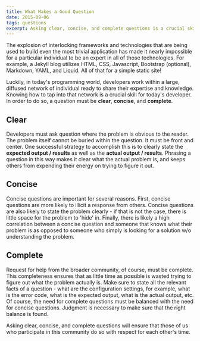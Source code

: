 ```yaml
---
title: What Makes a Good Question
date: 2015-09-06
tags: questions
excerpt: Asking clear, concise, and complete questions is a crucial skill for a developer.
---
```


The explosion of interlocking frameworks and technologies that are being used to
build even the most trivial application has made it nearly impossible for a
particular individual to be an expert in all of those technologies. For example,
a Jekyll blog utilizes HTML, CSS, Javascript, Bootstrap (optional), Markdown,
YAML, and Liquid. All of that for a simple static site!

Luckily, in today's programming world, developers work within a large, diffused
network of individual ready to share their expertise and knowledge. Knowing how
to tap into that network is a crucial skill for today's developer. In order to
do so, a question must be **clear**, **concise**, and **complete**.

## Clear

Developers must ask question where the problem is obvious to the reader. The
problem itself cannot be buried within the question. It must be front and
center. One successful strategy to accomplish this is to clearly state the
**expected output / results** as well as the **actual output / results**.
Phrasing a question in this way makes it clear what the actual problem is, and
keeps others from expending their energy on trying to figure it out. 

## Concise

Concise questions are important for several reasons. First, concise questions
are more likely to illicit a response from others. Concise questions are also
likely to state the problem clearly - if that is not the case, there is little
space for the problem to 'hide' in. Finally, there is likely a high correlation
between a concise question and someone that knows what their problem is as
opposed to someone who simply is looking for a solution w/o understanding the
problem.

## Complete

Request for help from the broader community, of course, must be complete. This
completeness ensures that as little time as possible is wasted trying to figure
out what the problem actually is. Make sure to state all the relevant facts of a
question - what are the configuration settings, for example, what is the error
code, what is the expected output, what is the actual output, etc. Of course,
the need for complete questions must be balanced with the need for concise
questions. Judgment is necessary to make sure that the right balance is found.

Asking clear, concise, and complete questions will ensure that those of us who
participate in this community do so with respect for each other's time.
